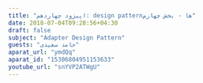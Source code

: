 ```yaml
---
title: "اپیزود چهاردهم: design patternها - بخش چهارم"
date: 2018-07-04T09:28:56+04:30
draft: false
subject: "Adapter Design Pattern"
guests: "حامد سعیدی"
aparat_url: "ymdQq"
aparat_id: "15306804951153633"
youtube_url: "snYVP2ATWgU"
---
```

